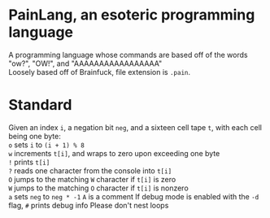 # PainLang, an esoteric programming language  
A programming language whose commands are based off of the words "ow?", "OW!", and "AAAAAAAAAAAAAAAAA"  
Loosely based off of Brainfuck, file extension is `.pain`.
# Standard  
Given an index `i`, a negation bit `neg`, and a sixteen cell tape `t`, with each cell being one byte:  
`o` sets `i` to `(i + 1) % 8`  
`w` increments `t[i]`, and wraps to zero upon exceeding one byte  
`!` prints `t[i]`  
`?` reads one character from the console into `t[i]`  
`O` jumps to the matching `W` character if `t[i]` is zero  
`W` jumps to the matching `O` character if `t[i]` is nonzero  
`a` sets `neg` to `neg * -1`
`A` is a comment
If debug mode is enabled with the `-d` flag, `#` prints debug info 
Please don't nest loops
